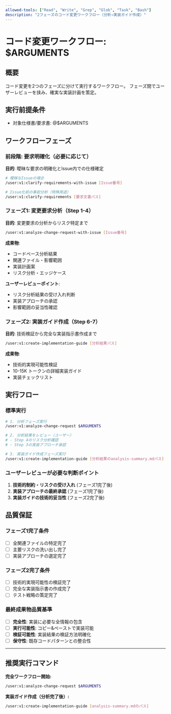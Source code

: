 ```yaml
---
allowed-tools: ["Read", "Write", "Grep", "Glob", "Task", "Bash"]
description: "2フェーズのコード変更ワークフロー（分析→実装ガイド作成）"
---
```


# コード変更ワークフロー: $ARGUMENTS

## 概要
コード変更を2つのフェーズに分けて実行するワークフロー。
フェーズ間でユーザーレビューを挟み、確実な実装計画を策定。

## 実行前提条件
- 対象仕様書/要求書: @$ARGUMENTS

## ワークフローフェーズ

### 前段階: 要求明確化（必要に応じて）
**目的**: 曖昧な要求の明確化とIssue内での仕様確定

```bash
# 曖昧なIssueの場合
/user:v1:clarify-requirements-with-issue [Issue番号]

# Issue化前の事前分析（特殊用途）
/user:v1:clarify-requirements [要求文書パス]
```

### フェーズ1: 変更要求分析（Step 1-4）
**目的**: 変更要求の分析からリスク特定まで

```bash
/user:v1:analyze-change-request-with-issue [Issue番号]
```

**成果物**: 
- コードベース分析結果
- 関連ファイル・影響範囲
- 実装計画案
- リスク分析・エッジケース

**ユーザーレビューポイント**:
- リスク分析結果の受け入れ判断
- 実装アプローチの承認
- 影響範囲の妥当性確認

### フェーズ2: 実装ガイド作成（Step 6-7）
**目的**: 技術検証から完全な実装指示書作成まで

```bash
/user:v1:create-implementation-guide [分析結果パス]
```

**成果物**:
- 技術的実現可能性検証
- 10-15K トークンの詳細実装ガイド
- 実装チェックリスト

## 実行フロー

### 標準実行
```bash
# 1. 分析フェーズ実行
/user:v1:analyze-change-request $ARGUMENTS

# 2. 分析結果をレビュー（ユーザー）
# - Step 4のリスク分析確認
# - Step 3の実装アプローチ承認

# 3. 実装ガイド作成フェーズ実行
/user:v1:create-implementation-guide [分析結果のanalysis-summary.mdパス]
```

### ユーザーレビューが必要な判断ポイント
1. **技術的制約・リスクの受け入れ** (フェーズ1完了後)
2. **実装アプローチの最終承認** (フェーズ1完了後)  
3. **実装ガイドの技術的妥当性** (フェーズ2完了後)

## 品質保証

### フェーズ1完了条件
- [ ] 全関連ファイルの特定完了
- [ ] 主要リスクの洗い出し完了
- [ ] 実装アプローチの選定完了

### フェーズ2完了条件
- [ ] 技術的実現可能性の検証完了
- [ ] 完全な実装指示書の作成完了
- [ ] テスト戦略の策定完了

### 最終成果物品質基準
- [ ] **完全性**: 実装に必要な全情報の包含
- [ ] **実行可能性**: コピー&ペーストで実装可能
- [ ] **検証可能性**: 実装結果の検証方法明確化
- [ ] **保守性**: 既存コードパターンとの整合性

---

## 推奨実行コマンド

**完全ワークフロー開始:**
```bash
/user:v1:analyze-change-request $ARGUMENTS
```

**実装ガイド作成（分析完了後）:**
```bash
/user:v1:create-implementation-guide [analysis-summary.mdのパス]
```